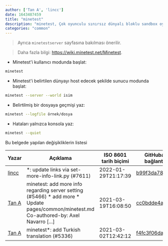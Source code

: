 ```yaml
---
author: ['Tan A', 'lincc']
date: 1643487459
title: "minetest"
description: "minetest, Çok oyunculu sınırsız dünyalı bloklu sandbox oyun motoru."
categories: "common"
---
```

> Ayrıca `minetestserver` sayfasına bakılması önerilir.

> Daha fazla bilgi: <https://wiki.minetest.net/Minetest>.

- Minetest'i kullanıcı modunda başlat:

```bash
minetest
```

- Minetest'i belirtilen dünyayı host edecek şekilde sunucu modunda başlat:

```bash
minetest --server --world isim
```

- Belirtilmiş bir dosyaya geçmişi yaz:

```bash
minetest --logfile örnek/dosya
```

- Hataları yalnızca konsola yaz:

```bash
minetest --quiet
```
Bu belgede yapılan değişikliklerin listesi


Yazar | Açıklama | ISO 8601 tarih biçimi | GitHuba bağlantı
------|-----|-----|-----
[lincc](mailto:46962923+blueskyson@users.noreply.github.com) | *: update links via set-more-info-link.py (#7611) | 2022-01-29T21:17:39 | [b99f3da787c6](https://github.com/tldr-pages/tldr/commit/b99f3da787c6f43a545b9cb5ebd8265b1367fbc4)
[Tan A](mailto:40173707+Yutyo@users.noreply.github.com) | minetest: add more info regarding server setting (#5466) * add more * Update pages/common/minetest.md Co-authored-by: Axel Navarro [...] | 2021-03-19T16:08:50 | [cc0bdde4a3c2](https://github.com/tldr-pages/tldr/commit/cc0bdde4a3c2fa8003171913cb26fc2886b1390d)
[Tan A](mailto:40173707+Yutyo@users.noreply.github.com) | minetest*: add Turkish translation (#5336) | 2021-03-02T12:42:12 | [f4fc3f06dab7](https://github.com/tldr-pages/tldr/commit/f4fc3f06dab7188322996d5887c99c30a171472b)

